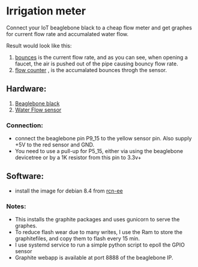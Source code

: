 # Irrigation meter

Connect your IoT beaglebone black to a cheap flow meter and get graphes for current flow rate and accumalated water flow.<br/>

Result would look like this:</br>
1. [bounces](https://github.com/nivw/irrigation_meter/blob/master/demo_graphs/water.flow.bounces.open.faucet.png) is the current flow rate, and as you can see, when opening a faucet, the air is pushed out of the pipe causing bouncy flow rate.</br>
2. [flow counter](https://github.com/nivw/irrigation_meter/blob/master/demo_graphs/water.flow.count.png) , is the accumalated bounces throgh the sensor.</br>

## Hardware:
1. [Beaglebone black](https://beagleboard.org/black)</br>
2. [Water Flow sensor](http://www.seeedstudio.com/wiki/G3/4_Water_Flow_sensor)</br>

### Connection:<br/>
- connect the beaglebone pin P9_15 to the yellow sensor pin. Also supply +5V to the red sensor and GND.
- You need to use a pull-up for P5_15, either via using the beaglebone devicetree or by a 1K resistor from this pin to 3.3v+

## Software:
- install the image for debian 8.4 from [rcn-ee](http://beagleboard.org/latest-images)

### Notes:
- This installs the graphite packages and uses gunicorn to serve the graphes.
- To reduce flash wear due to many writes, I use the Ram to store the graphitefiles, and copy them to flash every 15 min.
- I use systemd service to run a simple python script to epoll the GPIO sensor
- Graphite webapp is available at port 8888 of the beaglebone IP.
	    
